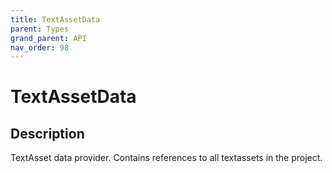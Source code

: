 ```yaml
---
title: TextAssetData
parent: Types
grand_parent: API
nav_order: 98
---
```


# TextAssetData

## Description

TextAsset data provider. Contains references to all textassets in the project.
